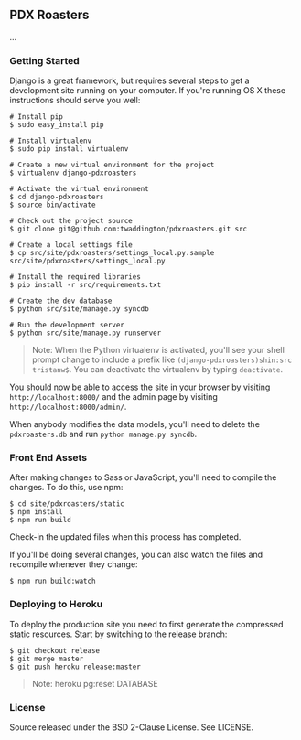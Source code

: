 ## PDX Roasters

...

### Getting Started

Django is a great framework, but requires several steps to get a development
site running on your computer. If you're running OS X these instructions should
serve you well:

    # Install pip
    $ sudo easy_install pip

    # Install virtualenv
    $ sudo pip install virtualenv

    # Create a new virtual environment for the project
    $ virtualenv django-pdxroasters

    # Activate the virtual environment
    $ cd django-pdxroasters
    $ source bin/activate

    # Check out the project source
    $ git clone git@github.com:twaddington/pdxroasters.git src

    # Create a local settings file
    $ cp src/site/pdxroasters/settings_local.py.sample src/site/pdxroasters/settings_local.py

    # Install the required libraries
    $ pip install -r src/requirements.txt

    # Create the dev database
    $ python src/site/manage.py syncdb

    # Run the development server
    $ python src/site/manage.py runserver

> Note: When the Python virtualenv is activated, you'll see your shell prompt
> change to include a prefix like `(django-pdxroasters)shin:src tristanw$`.
> You can deactivate the virtualenv by typing `deactivate`.

You should now be able to access the site in your browser by visiting
`http://localhost:8000/` and the admin page by visiting `http://localhost:8000/admin/`.

When anybody modifies the data models, you'll need to delete the `pdxroasters.db` and run `python manage.py syncdb`.

### Front End Assets

After making changes to Sass or JavaScript, you'll need to compile the changes. To do this, use npm:

    $ cd site/pdxroasters/static
    $ npm install
    $ npm run build

Check-in the updated files when this process has completed.

If you'll be doing several changes, you can also watch the files and recompile whenever they change:

    $ npm run build:watch

### Deploying to Heroku

To deploy the production site you need to first generate the compressed static
resources. Start by switching to the release branch:

    $ git checkout release
    $ git merge master
    $ git push heroku release:master

> Note: heroku pg:reset DATABASE

### License

Source released under the BSD 2-Clause License. See LICENSE.
